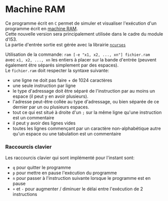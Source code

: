# Machine RAM
Ce programme écrit en `C` permet de simuler et visualiser l'exécution
d'un programme écrit en [machine RAM][RAM]. \
Cette nouvelle version sera principalement utilisée dans le cadre du
module d'I53.\
La partie d'entrée sortie est gérée avec la librairie [`ncurses`][ncurses]




Utilisation de la commande: `ram [-e "x1, x2, ..., xn"] fichier.ram`\
avec `x1, x2, ..., xn` les entiers à placer sur la bande d'entrée
(peuvent également être séparés simplement par des espaces).\
Le `fichier.ram` doit respecter la syntaxe suivante:
- une ligne ne doit pas faire + de 1024 caractères
- une seule instruction par ligne
- le type d'adressage doit être séparé de l'instruction par au moins un
  espace (il peut y en avoir plusieurs).
- l'adresse peut-être collée au type d'adressage, ou bien séparée de ce
  dernier par un ou plusieurs espaces.
- tout ce qui est situé à droite d'un `;` sur la même ligne qu'une
  instruction est un commentaire
- il peut y avoir des lignes vides
- toutes les lignes commençant par un caractère non-alphabétique
  autre qu'un espace ou une tabulation est un commentaire

### Raccourcis clavier
Les raccourcis clavier qui sont implémenté pour l'instant sont:
- `q` pour quitter le programme
- `p` pour mettre en pause l'exécution du programme
- `n` pour passer à l'instruction suivante lorsque le programme est en
  pause
- `+` et `-` pour augmenter / diminuer le délai entre l'exécution de 2
  instructions




[RAM]: https://zanotti.univ-tln.fr/ALGO/I31/MachineRAM.html
[ncurses]: https://invisible-island.net/ncurses/
